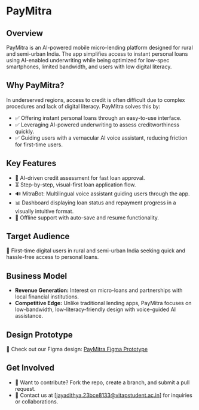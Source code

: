 # PayMitra

## Overview
PayMitra is an AI-powered mobile micro-lending platform designed for rural and semi-urban India. The app simplifies access to instant personal loans using AI-enabled underwriting while being optimized for low-spec smartphones, limited bandwidth, and users with low digital literacy.

## Why PayMitra?
In underserved regions, access to credit is often difficult due to complex procedures and lack of digital literacy. PayMitra solves this by:

- ✅ Offering instant personal loans through an easy-to-use interface.
- ✅ Leveraging AI-powered underwriting to assess creditworthiness quickly.
- ✅ Guiding users with a vernacular AI voice assistant, reducing friction for first-time users.

## Key Features
- 🎯 AI-driven credit assessment for fast loan approval.
- ⏳ Step-by-step, visual-first loan application flow.
- 🔊 MitraBot: Multilingual voice assistant guiding users through the app.
- 📊 Dashboard displaying loan status and repayment progress in a visually intuitive format.
- 🔄 Offline support with auto-save and resume functionality.

## Target Audience
👥 First-time digital users in rural and semi-urban India seeking quick and hassle-free access to personal loans.

## Business Model
- **Revenue Generation:** Interest on micro-loans and partnerships with local financial institutions.
- **Competitive Edge:** Unlike traditional lending apps, PayMitra focuses on low-bandwidth, low-literacy-friendly design with voice-guided AI assistance.

## Design Prototype
🎨 Check out our Figma design: [PayMitra Figma Prototype](https://www.figma.com/proto/rw5fLeY5b6XMDeRBuPNWpO/PayMitra-Final?page-id=0%3A1&node-id=1-437&p=f&viewport=-84%2C222%2C0.32&t=rY5BFm66Foz0YmpV-1&scaling=scale-down&content-scaling=fixed&starting-point-node-id=1%3A437)

## Get Involved
- 🚀 Want to contribute? Fork the repo, create a branch, and submit a pull request.
- 📧 Contact us at [jayadithya.23bce8133@vitapstudent.ac.in] for inquiries or collaborations.


